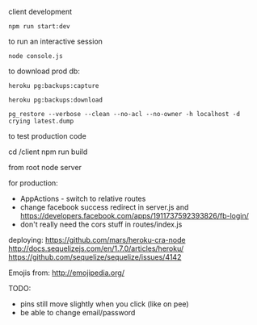 client development

`npm run start:dev`

to run an interactive session

`node console.js`

to download prod db:

`heroku pg:backups:capture`

`heroku pg:backups:download`

`pg_restore --verbose --clean --no-acl --no-owner -h localhost -d crying latest.dump`

to test production code

cd /client
npm run build

from root
node server

for production:
* AppActions - switch to relative routes
* change facebook success redirect in server.js and https://developers.facebook.com/apps/1911737592393826/fb-login/
* don't really need the cors stuff in routes/index.js


deploying:
https://github.com/mars/heroku-cra-node
http://docs.sequelizejs.com/en/1.7.0/articles/heroku/
https://github.com/sequelize/sequelize/issues/4142


Emojis from: http://emojipedia.org/

TODO:

* pins still move slightly when you click (like on pee)
* be able to change email/password
